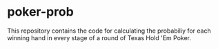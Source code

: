 # poker-prob
This repository contains the code for calculating the probabiliy for each winning hand in every stage of a round of Texas Hold 'Em Poker.